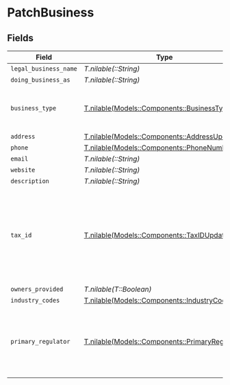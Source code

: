 # PatchBusiness


## Fields

| Field                                                                                                          | Type                                                                                                           | Required                                                                                                       | Description                                                                                                    | Example                                                                                                        |
| -------------------------------------------------------------------------------------------------------------- | -------------------------------------------------------------------------------------------------------------- | -------------------------------------------------------------------------------------------------------------- | -------------------------------------------------------------------------------------------------------------- | -------------------------------------------------------------------------------------------------------------- |
| `legal_business_name`                                                                                          | *T.nilable(::String)*                                                                                          | :heavy_minus_sign:                                                                                             | N/A                                                                                                            |                                                                                                                |
| `doing_business_as`                                                                                            | *T.nilable(::String)*                                                                                          | :heavy_minus_sign:                                                                                             | N/A                                                                                                            |                                                                                                                |
| `business_type`                                                                                                | [T.nilable(Models::Components::BusinessType)](../../models/shared/businesstype.md)                             | :heavy_minus_sign:                                                                                             | The type of entity represented by this business.                                                               | llc                                                                                                            |
| `address`                                                                                                      | [T.nilable(Models::Components::AddressUpdate)](../../models/shared/addressupdate.md)                           | :heavy_minus_sign:                                                                                             | N/A                                                                                                            |                                                                                                                |
| `phone`                                                                                                        | [T.nilable(Models::Components::PhoneNumber)](../../models/shared/phonenumber.md)                               | :heavy_minus_sign:                                                                                             | N/A                                                                                                            |                                                                                                                |
| `email`                                                                                                        | *T.nilable(::String)*                                                                                          | :heavy_minus_sign:                                                                                             | N/A                                                                                                            | jordan.lee@classbooker.dev                                                                                     |
| `website`                                                                                                      | *T.nilable(::String)*                                                                                          | :heavy_minus_sign:                                                                                             | N/A                                                                                                            |                                                                                                                |
| `description`                                                                                                  | *T.nilable(::String)*                                                                                          | :heavy_minus_sign:                                                                                             | N/A                                                                                                            |                                                                                                                |
| `tax_id`                                                                                                       | [T.nilable(Models::Components::TaxIDUpdate)](../../models/shared/taxidupdate.md)                               | :heavy_minus_sign:                                                                                             | An EIN (employer identification number) for the business. For sole proprietors, an SSN can be used as the EIN. |                                                                                                                |
| `owners_provided`                                                                                              | *T.nilable(T::Boolean)*                                                                                        | :heavy_minus_sign:                                                                                             | N/A                                                                                                            |                                                                                                                |
| `industry_codes`                                                                                               | [T.nilable(Models::Components::IndustryCodes)](../../models/shared/industrycodes.md)                           | :heavy_minus_sign:                                                                                             | N/A                                                                                                            |                                                                                                                |
| `primary_regulator`                                                                                            | [T.nilable(Models::Components::PrimaryRegulator)](../../models/shared/primaryregulator.md)                     | :heavy_minus_sign:                                                                                             | If the business is a financial institution, this field describes its primary regulator.                        |                                                                                                                |